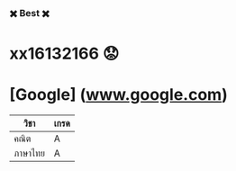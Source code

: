 ### :heavy_multiplication_x: Best :heavy_multiplication_x: 
# xx16132166 :worried:

# [Google] (www.google.com)
วิชา | เกรด
------------ | -------------
คณิต | A
ภาษาไทย | A